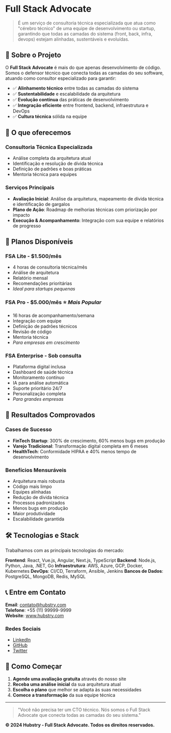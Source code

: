 # Full Stack Advocate

> É um serviço de consultoria técnica especializada que atua como "cérebro técnico" de uma equipe de desenvolvimento ou startup, garantindo que todas as camadas do sistema (front, back, infra, devops) estejam alinhadas, sustentáveis e evoluídas.

## 🎯 Sobre o Projeto

O **Full Stack Advocate** é mais do que apenas desenvolvimento de código. Somos o defensor técnico que conecta todas as camadas do seu software, atuando como consultor especializado para garantir:

- ✅ **Alinhamento técnico** entre todas as camadas do sistema
- ✅ **Sustentabilidade** e escalabilidade da arquitetura
- ✅ **Evolução contínua** das práticas de desenvolvimento
- ✅ **Integração eficiente** entre frontend, backend, infraestrutura e DevOps
- ✅ **Cultura técnica** sólida na equipe

## 🚀 O que oferecemos

### Consultoria Técnica Especializada
- Análise completa da arquitetura atual
- Identificação e resolução de dívida técnica
- Definição de padrões e boas práticas
- Mentoria técnica para equipes

### Serviços Principais
- **Avaliação Inicial**: Análise da arquitetura, mapeamento de dívida técnica e identificação de gargalos
- **Plano de Ação**: Roadmap de melhorias técnicas com priorização por impacto
- **Execução & Acompanhamento**: Integração com sua equipe e relatórios de progresso

## 💼 Planos Disponíveis

### FSA Lite - $1.500/mês
- 4 horas de consultoria técnica/mês
- Análise de arquitetura
- Relatório mensal
- Recomendações prioritárias
- *Ideal para startups pequenas*

### FSA Pro - $5.000/mês ⭐ *Mais Popular*
- 16 horas de acompanhamento/semana
- Integração com equipe
- Definição de padrões técnicos
- Revisão de código
- Mentoria técnica
- *Para empresas em crescimento*

### FSA Enterprise - Sob consulta
- Plataforma digital inclusa
- Dashboard de saúde técnica
- Monitoramento contínuo
- IA para análise automática
- Suporte prioritário 24/7
- Personalização completa
- *Para grandes empresas*

## 🎯 Resultados Comprovados

### Cases de Sucesso
- **FinTech Startup**: 300% de crescimento, 60% menos bugs em produção
- **Varejo Tradicional**: Transformação digital completa em 6 meses
- **HealthTech**: Conformidade HIPAA e 40% menos tempo de desenvolvimento

### Benefícios Mensuráveis
- Arquitetura mais robusta
- Código mais limpo
- Equipes alinhadas
- Redução de dívida técnica
- Processos padronizados
- Menos bugs em produção
- Maior produtividade
- Escalabilidade garantida

## 🛠️ Tecnologias e Stack

Trabalhamos com as principais tecnologias do mercado:

**Frontend**: React, Vue.js, Angular, Next.js, TypeScript
**Backend**: Node.js, Python, Java, .NET, Go
**Infraestrutura**: AWS, Azure, GCP, Docker, Kubernetes
**DevOps**: CI/CD, Terraform, Ansible, Jenkins
**Bancos de Dados**: PostgreSQL, MongoDB, Redis, MySQL

## 📞 Entre em Contato

**Email**: contato@hubstry.com  
**Telefone**: +55 (11) 99999-9999  
**Website**: www.hubstry.com  

### Redes Sociais
- [LinkedIn](https://linkedin.com/company/hubstry)
- [GitHub](https://github.com/guilherme-machado-ceo)
- [Twitter](https://twitter.com/hubstry)

## 🚀 Como Começar

1. **Agende uma avaliação gratuita** através do nosso site
2. **Receba uma análise inicial** da sua arquitetura atual
3. **Escolha o plano** que melhor se adapta às suas necessidades
4. **Comece a transformação** da sua equipe técnica

---

> "Você não precisa ter um CTO técnico. Nós somos o Full Stack Advocate que conecta todas as camadas do seu sistema."

**© 2024 Hubstry - Full Stack Advocate. Todos os direitos reservados.**